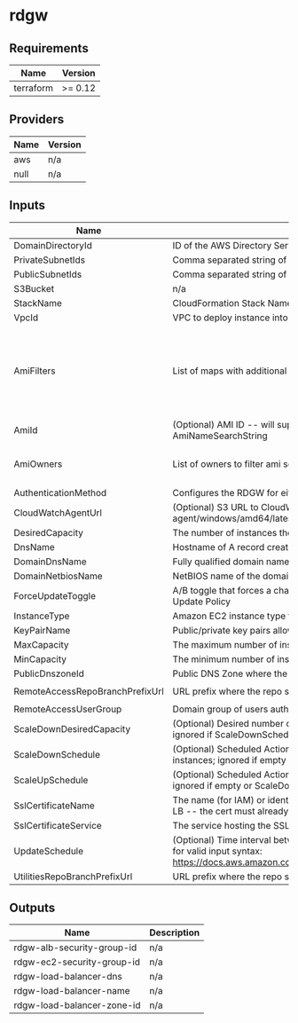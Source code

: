 # rdgw

<!-- BEGIN TFDOCS -->
## Requirements

| Name | Version |
|------|---------|
| terraform | >= 0.12 |

## Providers

| Name | Version |
|------|---------|
| aws | n/a |
| null | n/a |

## Inputs

| Name | Description | Type | Default | Required |
|------|-------------|------|---------|:--------:|
| DomainDirectoryId | ID of the AWS Directory Service domain, e.g. d-xxxxxxxxxx | `string` | n/a | yes |
| PrivateSubnetIds | Comma separated string of Private Subnet IDs where the RDGW instances will run | `list(string)` | n/a | yes |
| PublicSubnetIds | Comma separated string of Public subnet IDs to attach to the load balancer | `list(string)` | n/a | yes |
| S3Bucket | n/a | `any` | n/a | yes |
| StackName | CloudFormation Stack Name.  Must be less than 10 characters | `string` | n/a | yes |
| VpcId | VPC to deploy instance into | `string` | n/a | yes |
| AmiFilters | List of maps with additional ami search filters | <pre>list(object(<br>    {<br>      Name   = string,<br>      Values = list(string)<br>    }<br>  ))</pre> | <pre>[<br>  {<br>    "Name": "name",<br>    "Values": [<br>      "Windows_Server-2016-English-Full-Base-*"<br>    ]<br>  }<br>]</pre> | no |
| AmiId | (Optional) AMI ID -- will supersede Lambda-based AMI lookup using AmiNameSearchString | `string` | `""` | no |
| AmiOwners | List of owners to filter ami search results against | `list(string)` | <pre>[<br>  "amazon"<br>]</pre> | no |
| AuthenticationMethod | Configures the RDGW for either Password or Smartcard authentication | `string` | `"Password"` | no |
| CloudWatchAgentUrl | (Optional) S3 URL to CloudWatch Agent MSI. Example: s3://amazoncloudwatch-agent/windows/amd64/latest/amazon-cloudwatch-agent.msi | `string` | `""` | no |
| DesiredCapacity | The number of instances the autoscale group will spin up initially | `string` | `"1"` | no |
| DnsName | Hostname of A record created | `string` | `""` | no |
| DomainDnsName | Fully qualified domain name (FQDN) of the forest root domain e.g. example.com | `string` | `"example.com"` | no |
| DomainNetbiosName | NetBIOS name of the domain (e.g. EXAMPLE) | `string` | `"EXAMPLE"` | no |
| ForceUpdateToggle | A/B toggle that forces a change to a LaunchConfig property, triggering the AutoScale Update Policy | `string` | `"A"` | no |
| InstanceType | Amazon EC2 instance type for the Remote Desktop Gateway Instance | `string` | `"t2.micro"` | no |
| KeyPairName | Public/private key pairs allow you to securely connect to your instance after it launches | `string` | `""` | no |
| MaxCapacity | The maximum number of instances for the autoscale group | `string` | `"2"` | no |
| MinCapacity | The minimum number of instances for the autoscale group | `string` | `"0"` | no |
| PublicDnszoneId | Public DNS Zone where the RDGW record will be created | `string` | `""` | no |
| RemoteAccessRepoBranchPrefixUrl | URL prefix where the repo scripts can be retrieved | `string` | `"https://raw.githubusercontent.com/terraform-aws-remote-access/master"` | no |
| RemoteAccessUserGroup | Domain group of users authorized to use the RDGW | `string` | `"Domain Admins"` | no |
| ScaleDownDesiredCapacity | (Optional) Desired number of instances during the Scale Down Scheduled Action; ignored if ScaleDownSchedule is unset | `string` | `"1"` | no |
| ScaleDownSchedule | (Optional) Scheduled Action in cron-format (UTC) to scale down the number of instances; ignored if empty or ScaleUpSchedule is unset (E.g. "0 0 \* \* \*") | `string` | `""` | no |
| ScaleUpSchedule | (Optional) Scheduled Action in cron-format (UTC) to scale up to the Desired Capacity; ignored if empty or ScaleDownSchedule is unset (E.g. "0 10 \* \* Mon-Fri") | `string` | `""` | no |
| SslCertificateName | The name (for IAM) or identifier (for ACM) of the SSL certificate to associate with the LB -- the cert must already exist in the service | `string` | `""` | no |
| SslCertificateService | The service hosting the SSL certificate.  ACM or IAM are allowed values | `string` | `"ACM"` | no |
| UpdateSchedule | (Optional) Time interval between auto stack updates. Refer to the AWS documentation for valid input syntax: https://docs.aws.amazon.com/AmazonCloudWatch/latest/events/ScheduledEvents.html | `string` | `""` | no |
| UtilitiesRepoBranchPrefixUrl | URL prefix where the repo scripts can be retrieved | `string` | `"https://raw.githubusercontent.com/utils/master"` | no |

## Outputs

| Name | Description |
|------|-------------|
| rdgw-alb-security-group-id | n/a |
| rdgw-ec2-security-group-id | n/a |
| rdgw-load-balancer-dns | n/a |
| rdgw-load-balancer-name | n/a |
| rdgw-load-balancer-zone-id | n/a |

<!-- END TFDOCS -->
